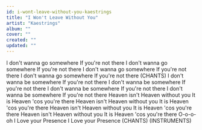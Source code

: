 ```yaml
---
id: i-wont-leave-without-you-kaestrings
title: "I Won't Leave Without You"
artist: "Kaestrings"
album: ""
cover: ""
created: ""
updated: ""
---
```


I don't wanna go somewhere
If you're not there
I don't wanna go somewhere
If you're not there
I don't wanna go somewhere
If you're not there
I don't wanna go somewhere
If you're not there
(CHANTS)
I don't wanna be somewhere
If you're not there
I don't wanna be somewhere
If you're not there
I don't wanna be somewhere
If you're not there
I don't wanna be somewhere
If you're not there
Heaven isn't Heaven without you
It is Heaven 'cos you're there
Heaven isn't Heaven without you
It is Heaven 'cos you're there
Heaven isn't Heaven without you
It is Heaven 'cos you're there
Heaven isn't Heaven without you
It is Heaven 'cos you're there
O-o-o-oh I Love your Presence
I Love your Presence
(CHANTS)
(INSTRUMENTS)